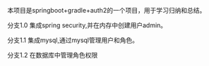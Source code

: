 本项目是springboot+gradle+auth2的一个项目，用于学习归纳和总结。

分支1.0 集成spring security,并在内存中创建用户admin。

分支1.1 集成mysql,通过mysql管理用户和角色。

分支1.2 在数据库中管理角色权限
